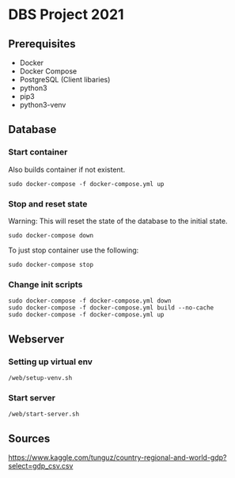 # DBS Project 2021

## Prerequisites
* Docker
* Docker Compose
* PostgreSQL (Client libaries)
* python3
* pip3 
* python3-venv

## Database

### Start container
Also builds container if not existent.

    sudo docker-compose -f docker-compose.yml up

### Stop and reset state
Warning: This will reset the state of the database
to the initial state.

    sudo docker-compose down

To just stop container use the following:

    sudo docker-compose stop

### Change init scripts
    sudo docker-compose -f docker-compose.yml down
    sudo docker-compose -f docker-compose.yml build --no-cache
    sudo docker-compose -f docker-compose.yml up

## Webserver

### Setting up virtual env

    /web/setup-venv.sh


### Start server

    /web/start-server.sh

## Sources
https://www.kaggle.com/tunguz/country-regional-and-world-gdp?select=gdp_csv.csv

